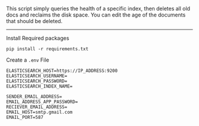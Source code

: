 This script simply queries the health of a specific index, then deletes all old docs and reclaims the disk space. You can edit the age of the documents that should be deleted.
***
Install Required packages
```
pip install -r requirements.txt
```
Create a `.env`  File
```
ELASTICSEARCH_HOST=https://IP_ADDRESS:9200
ELASTICSEARCH_USERNAME=
ELASTICSEARCH_PASSWORD=
ELASTICSEARCH_INDEX_NAME=

SENDER_EMAIL_ADDRESS=
EMAIL_ADDRESS_APP_PASSWORD=
RECIEVER_EMAIL_ADDRESS=
EMAIL_HOST=smtp.gmail.com
EMAIL_PORT=587
```
